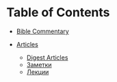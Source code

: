 Table of Contents
=================

* [Bible Commentary](bible-commentary/)
* [Articles](articles/)


    * [Digest Articles](articles/digest/)
    * [Заметки](articles/note/)
    * [Лекции](articles/lectures/)
